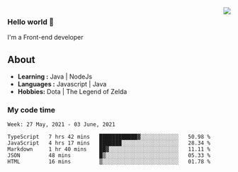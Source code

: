 <img align='right' src="https://github-readme-stats.vercel.app/api?username=jumodada&show_icons=true&theme=vue">

### Hello world 👋

I'm a Front-end developer 
    
## About
-  **Learning :** Java | NodeJs
-  **Languages :** Javascript | Java
-  **Hobbies:** Dota | The Legend of Zelda

### My code time

<!--START_SECTION:waka-->
```text
Week: 27 May, 2021 - 03 June, 2021

TypeScript   7 hrs 42 mins   ████████████▓░░░░░░░░░░░░   50.98 % 
JavaScript   4 hrs 17 mins   ███████░░░░░░░░░░░░░░░░░░   28.34 % 
Markdown     1 hr 40 mins    ██▓░░░░░░░░░░░░░░░░░░░░░░   11.11 % 
JSON         48 mins         █▒░░░░░░░░░░░░░░░░░░░░░░░   05.33 % 
HTML         16 mins         ▒░░░░░░░░░░░░░░░░░░░░░░░░   01.78 % 
```
<!--END_SECTION:waka-->
